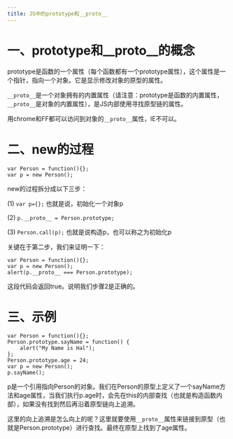 ```yaml
---
title: JS中的prototype和__proto__
---
```

# 一、prototype和__proto__的概念
prototype是函数的一个属性（每个函数都有一个prototype属性），这个属性是一个指针，指向一个对象。它是显示修改对象的原型的属性。

```__proto__```是一个对象拥有的内置属性（请注意：prototype是函数的内置属性，```__proto__```是对象的内置属性），是JS内部使用寻找原型链的属性。

用chrome和FF都可以访问到对象的```__proto__```属性，IE不可以。

# 二、new的过程

```
var Person = function(){};
var p = new Person();
```

new的过程拆分成以下三步：

(1) ```var p={};``` 也就是说，初始化一个对象p

(2) ```p.__proto__ = Person.prototype;```

(3) ```Person.call(p);``` 也就是说构造p，也可以称之为初始化p

关键在于第二步，我们来证明一下：

```
var Person = function(){};
var p = new Person();
alert(p.__proto__ === Person.prototype);
```

这段代码会返回true。说明我们步骤2是正确的。

# 三、示例

```
var Person = function(){};
Person.prototype.sayName = function() {
    alert("My Name is Hal");
};
Person.prototype.age = 24;
var p = new Person();
p.sayName();
```

p是一个引用指向Person的对象。我们在Person的原型上定义了一个sayName方法和age属性，当我们执行p.age时，会先在this的内部查找（也就是构造函数内部），如果没有找到然后再沿着原型链向上追溯。

这里的向上追溯是怎么向上的呢？这里就要使用```__proto__```属性来链接到原型（也就是Person.prototype）进行查找。最终在原型上找到了age属性。